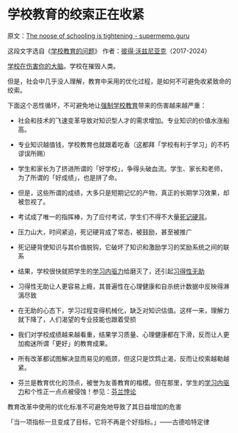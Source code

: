 # 学校教育的绞索正在收紧

原文：[The noose of schooling is tightening - supermemo.guru](https://supermemo.guru/wiki/The_noose_of_schooling_is_tightening)

这段文字选自《[学校教育的问题](https://supermemo.guru/wiki/Problem_of_Schooling)》 作者：[彼得·沃兹尼亚克](https://supermemo.guru/wiki/Piotr_Wozniak)（2017-2024）

[学校在伤害你的大脑](https://supermemo.guru/wiki/School_damages_your_brain)。学校在摧毁人类。

但是，社会中几乎没人理解，教育中采用的优化过程，是如何不可避免收紧致命的绞索。

下面这个恶性循环，不可避免地让[强制学校教育](https://supermemo.guru/wiki/Compulsory_schooling)带来的伤害越来越严重：

- 社会和技术的飞速变革导致对知识型人才的需求增加。专业知识的价值水涨船高。

- 专业知识越值钱，学校教育也就跟着吃香（这都拜「学校有利于学习」的不朽谬误所赐）

- 学生和家长为了挤进所谓的「好学校」，争得头破血流。学生、家长和老师，为了所谓的「好成绩」，也是拼了命。

- 但是，这些所谓的成绩，大多只是短期记忆的产物，真正的长期学习效果，却被忽视了。

- 考试成了唯一的指挥棒，为了应付考试，学生们不得不大量[死记硬背](https://supermemo.guru/wiki/Cramming)。

- 压力山大，时间紧迫，死记硬背成了常态，被鼓励，甚至被推广

- 死记硬背使知识与其价值脱钩，它破坏了知识和激励学习的奖励系统之间的联系

- 结果，学校很快就把学生的[学习内驱力](https://supermemo.guru/wiki/Learn_drive)给磨灭了，还引起[习得性无助](https://supermemo.guru/wiki/Learned_helplessness)

- 习得性无助让人更容易上瘾，其普遍性在心理健康和自杀统计数据中反映得淋漓尽致

- 在无助的心态下，学习过程变得机械化，缺乏对知识估值。这样一来，理解力就下降了，人们渴望的专业技能也跟着受损

- 我们对学校成绩越来越看重，结果学习质量、心理健康都在下滑，反而让人更加痴迷所谓「更好」的教育成果。

- 所有改革都试图解决显而易见的瓶颈，但这只是饮鸩止渴，反而让绞索越勒越紧。

- 芬兰是教育优化的顶点，被誉为友善教育的楷模。但在那里，学生的[学习内驱力](https://supermemo.guru/wiki/Learn_drive)和个性正一点点被侵蚀！参见：[芬兰悖论](https://supermemo.guru/wiki/Finnish_paradox)

教育改革中使用的优化标准不可避免地导致了其日益增加的危害

「当一项指标一旦变成了目标，它将不再是个好指标。」——古德哈特定律